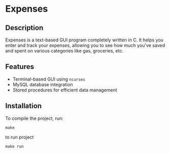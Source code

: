 # Expenses

## Description
Expenses is a text-based GUI program completely written in C. It helps you enter and track your expenses, allowing you to see how much you've saved and spent on various categories like gas, groceries, etc.

## Features
- Terminal-based GUI using `ncurses`
- MySQL database integration
- Stored procedures for efficient data management

## Installation
To compile the project, run:
~~~
make
~~~

to run project

~~~
make run
~~~



